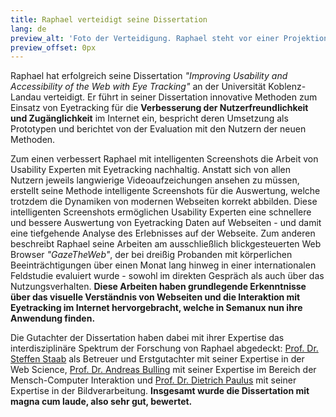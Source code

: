 ```yaml
---
title: Raphael verteidigt seine Dissertation
lang: de
preview_alt: 'Foto der Verteidigung. Raphael steht vor einer Projektionswand.'
preview_offset: 0px
---
```


Raphael hat erfolgreich seine Dissertation *"Improving Usability and Accessibility of the Web with Eye Tracking"* an der Universität Koblenz-Landau verteidigt. Er führt in seiner Dissertation innovative Methoden zum Einsatz von Eyetracking für die **Verbesserung der Nutzerfreundlichkeit und Zugänglichkeit** im Internet ein, bespricht deren Umsetzung als Prototypen und berichtet von der Evaluation mit den Nutzern der neuen Methoden.

Zum einen verbessert Raphael mit intelligenten Screenshots die Arbeit von Usability Experten mit Eyetracking nachhaltig. Anstatt sich von allen Nutzern jeweils langwierige Videoaufzeichungen ansehen zu müssen, erstellt seine Methode intelligente Screenshots für die Auswertung, welche trotzdem die Dynamiken von modernen Webseiten korrekt abbilden. Diese intelligenten Screenshots ermöglichen Usability Experten eine schnellere und bessere Auswertung von Eyetracking Daten auf Webseiten - und damit eine tiefgehende Analyse des Erlebnisses auf der Webseite. Zum anderen beschreibt Raphael seine Arbeiten am ausschließlich blickgesteuerten Web Browser *"GazeTheWeb"*, der bei dreißig Probanden mit körperlichen Beeinträchtigungen über einen Monat lang hinweg in einer internationalen Feldstudie evaluiert wurde - sowohl im direkten Gespräch als auch über das Nutzungsverhalten. **Diese Arbeiten haben grundlegende Erkenntnisse über das visuelle Verständnis von Webseiten und die Interaktion mit Eyetracking im Internet hervorgebracht, welche in Semanux nun ihre Anwendung finden.**

Die Gutachter der Dissertation haben dabei mit ihrer Expertise das interdisziplinäre Spektrum der Forschung von Raphael abgedeckt: [Prof. Dr. Steffen Staab](https://de.wikipedia.org/wiki/Steffen_Staab) als Betreuer und Erstgutachter mit seiner Expertise in der Web Science, [Prof. Dr. Andreas Bulling](https://www.vis.uni-stuttgart.de/institut/team/Bulling) mit seiner Expertise im Bereich der Mensch-Computer Interaktion und [Prof. Dr. Dietrich Paulus](https://www.uni-koblenz-landau.de/de/koblenz/fb4/icv/agpaulus/agas-team/paulus) mit seiner Expertise in der Bildverarbeitung. **Insgesamt wurde die Dissertation mit magna cum laude, also sehr gut, bewertet.**